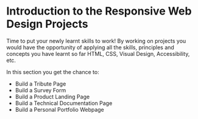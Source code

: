 # Introduction to the Responsive Web Design Projects #

Time to put your newly learnt skills to work! By working on projects you would have the opportunity of applying all the skills, principles and concepts you have learnt so far HTML, CSS, Visual Design, Accessibility, etc.

In this section you get the chance to:

* Build a Tribute Page
* Build a Survey Form
* Build a Product Landing Page
* Build a Technical Documentation Page
* Build a Personal Portfolio Webpage


